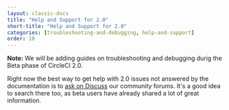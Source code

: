 ```yaml
---
layout: classic-docs
title: "Help and Support for 2.0"
short-title: "Help and Support for 2.0"
categories: [troubleshooting-and-debugging, help-and-support]
order: 10
---
```


**Note:** We will be adding guides on troubleshooting and debugging durig the Beta phase of CircleCI 2.0.

Right now the best way to get help with 2.0 issues not answered by the documentation is to [ask on Discuss](https://discuss.circleci.com/) our community forums. It's a good idea to search there too, as beta users have already shared a lot of great information.
